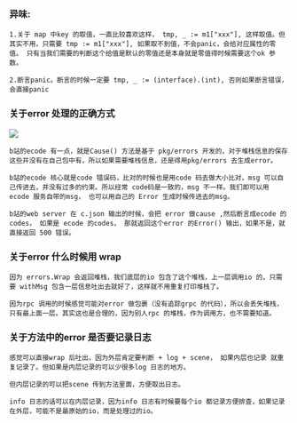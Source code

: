 ### 异味:

```
1.关于 map 中key 的取值，一直比较喜欢这样， tmp, _ := m1["xxx"], 这样取值。但其实不用，只需要 tmp := m1["xxx"], 如果取不到值，不会panic，会给对应属性的零值。 只有当我们需要的判断这个给值是默认的零值还是本身就是零值得时候需要这个ok 参数。

2.断言panic。断言的时候一定要 tmp, _ := (interface).(int), 否则如果断言错误，会直接panic

```



### 关于error 处理的正确方式

![](https://cytuchuang-1256930988.cos.ap-shanghai.myqcloud.com/errors.png)

```
b站的ecode 有一点，就是Cause() 方法是基于 pkg/errors 开发的，对于堆栈信息的保存这些并没有在自己包中有，所以如果需要堆栈信息，还是得用pkg/errors 去生成error。

b站的ecode 核心就是code 错误码，比对的时候也是用code 码去做大小比对，msg 可以自己传进去，并没有过多的约束。所以经常 code码是一致的，msg 不一样。我们即可以用ecode 服务自带的msg， 也可以用自己的 Error 生成时候传进去的msg。

b站的web server 在 c.json 输出的时候，会把 error 做cause ,然后断言成ecode 的 codes， 如果是 ecode 的codes， 那就返回这个error 的Error() 输出，如果不是，就直接返回 500 错误。 
```



### 关于error 什么时候用 wrap

```
因为 errors.Wrap 会返回堆栈，我们底层的io 包含了这个堆栈，上一层调用io 的，只需要 withMsg 包含一层信息吐出去就好了，这样就不用重复打印堆栈了。

因为rpc 调用的时候感觉可能对error 做包裹（没有追踪grpc 的代码），所以会丢失堆栈，只有最上面一层。其实这也是合理的，因为别人rpc 的堆栈，作为调用方，也不需要知道。

```



### 关于方法中的error 是否要记录日志

```
感觉可以直接wrap 后吐出，因为外层肯定要判断 + log + scene， 如果内层也记录 就重复记录了。但如果是内层记录的可以少很多log 日志的地方。

但内层记录的可以把scene 传到方法里面，方便取出日志。

info 日志的话可以在内层记录，因为info 日志有时候要每个io 都记录方便排查，如果记录在外层，可能不是最原始的io，而是处理过的io。
```

